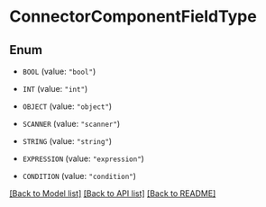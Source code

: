 # ConnectorComponentFieldType

## Enum


* `BOOL` (value: `"bool"`)

* `INT` (value: `"int"`)

* `OBJECT` (value: `"object"`)

* `SCANNER` (value: `"scanner"`)

* `STRING` (value: `"string"`)

* `EXPRESSION` (value: `"expression"`)

* `CONDITION` (value: `"condition"`)


[[Back to Model list]](../README.md#documentation-for-models) [[Back to API list]](../README.md#documentation-for-api-endpoints) [[Back to README]](../README.md)


